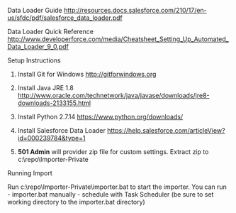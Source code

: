 
Data Loader Guide
http://resources.docs.salesforce.com/210/17/en-us/sfdc/pdf/salesforce_data_loader.pdf

Data Loader Quick Reference
http://www.developerforce.com/media/Cheatsheet_Setting_Up_Automated_Data_Loader_9_0.pdf

Setup Instructions

1) Install Git for Windows http://gitforwindows.org

2) Install Java JRE 1.8 http://www.oracle.com/technetwork/java/javase/downloads/jre8-downloads-2133155.html 

3) Install Python 2.7.14 https://www.python.org/downloads/ 

4) Install Salesforce Data Loader https://help.salesforce.com/articleView?id=000239784&type=1

5) **501 Admin** will provider zip file for custom settings.  Extract zip to c:\repo\Importer-Private

Running Import

Run c:\repo\Importer-Private\importer.bat to start the importer.  You can run
    - importer.bat manually
    - schedule with Task Scheduler (be sure to set working directory to the importer.bat directory)